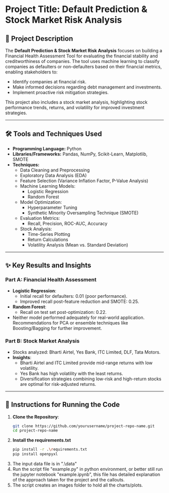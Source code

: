 # Project Title: Default Prediction & Stock Market Risk Analysis

## 📄 Project Description
The **Default Prediction & Stock Market Risk Analysis** focuses on building a Financial Health Assessment Tool for evaluating the financial stability and creditworthiness of companies. The tool uses machine learning to classify companies as defaulters or non-defaulters based on their financial metrics, enabling stakeholders to:
- Identify companies at financial risk.
- Make informed decisions regarding debt management and investments.
- Implement proactive risk mitigation strategies.

This project also includes a stock market analysis, highlighting stock performance trends, returns, and volatility for improved investment strategies.

---

## 🛠️ Tools and Techniques Used
- **Programming Language:** Python
- **Libraries/Frameworks:** Pandas, NumPy, Scikit-Learn, Matplotlib, SMOTE
- **Techniques:**
  - Data Cleaning and Preprocessing
  - Exploratory Data Analysis (EDA)
  - Feature Selection (Variance Inflation Factor, P-Value Analysis)
  - Machine Learning Models:
    - Logistic Regression
    - Random Forest
  - Model Optimization:
    - Hyperparameter Tuning
    - Synthetic Minority Oversampling Technique (SMOTE)
  - Evaluation Metrics:
    - Recall, Precision, ROC-AUC, Accuracy
  - Stock Analysis:
    - Time-Series Plotting
    - Return Calculations
    - Volatility Analysis (Mean vs. Standard Deviation)

---

## ✨ Key Results and Insights
### Part A: Financial Health Assessment
- **Logistic Regression**:
  - Initial recall for defaulters: 0.01 (poor performance).
  - Improved recall post-feature reduction and SMOTE: 0.25.
- **Random Forest**:
  - Recall on test set post-optimization: 0.22.
- Neither model performed adequately for real-world application. Recommendations for PCA or ensemble techniques like Boosting/Bagging for further improvement.

### Part B: Stock Market Analysis
- Stocks analyzed: Bharti Airtel, Yes Bank, ITC Limited, DLF, Tata Motors.
- **Insights**:
  - Bharti Airtel and ITC Limited provide mid-range returns with low volatility.
  - Yes Bank has high volatility with the least returns.
  - Diversification strategies combining low-risk and high-return stocks are optimal for risk-adjusted returns.

---

## 🚀 Instructions for Running the Code
1. **Clone the Repository**:
   ```bash
   git clone https://github.com/yourusername/project-repo-name.git
   cd project-repo-name
2. **Install the requirements.txt**
   ```bash
   pip install -r .\requirements.txt
   pip install openpyxl
3. The input data file is in ".\data"
4. Run the script file "example.py" in python environment, or better still run the jupyter notebook "example.ipynb", this file has detailed explanation of the approach taken for the project and the callouts.
5. The script creates an images folder to hold all the charts/plots.

